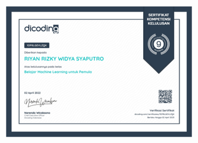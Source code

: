 ![](https://raw.githubusercontent.com/RiyanRIS/sertifikat/master/dicoding/Belajar%20Machine%20Learning%20untuk%20Pemula/dicoding-Belajar%20Machine%20Learning%20untuk%20Pemula_page-0001.jpg)